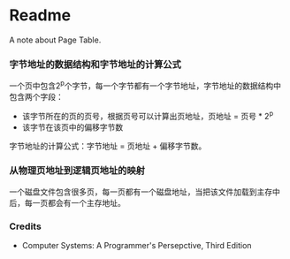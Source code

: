 # Readme
A note about Page Table.

### 字节地址的数据结构和字节地址的计算公式

一个页中包含2<sup>p</sup>个字节，每一个字节都有一个字节地址，字节地址的数据结构中包含两个字段：
- 该字节所在的页的页号，根据页号可以计算出页地址，页地址 = 页号 * 2<sup>p</sup>
- 该字节在该页中的偏移字节数

字节地址的计算公式：字节地址 = 页地址 + 偏移字节数。

### 从物理页地址到逻辑页地址的映射

一个磁盘文件包含很多页，每一页都有一个磁盘地址，当把该文件加载到主存中后，每一页都会有一个主存地址。

### Credits
- Computer Systems: A Programmer's Persepctive, Third Edition
